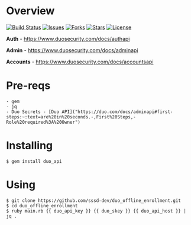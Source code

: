 # Overview

[![Build Status](https://travis-ci.org/duosecurity/duo_api_ruby.svg?branch=master)](https://travis-ci.org/duosecurity/duo_api_ruby)
[![Issues](https://img.shields.io/github/issues/duosecurity/duo_api_ruby)](https://github.com/duosecurity/duo_api_ruby/issues)
[![Forks](https://img.shields.io/github/forks/duosecurity/duo_api_ruby)](https://github.com/duosecurity/duo_api_ruby/network/members)
[![Stars](https://img.shields.io/github/stars/duosecurity/duo_api_ruby)](https://github.com/duosecurity/duo_api_ruby/stargazers)
[![License](https://img.shields.io/badge/License-View%20License-orange)](https://github.com/duosecurity/duo_api_ruby/blob/master/LICENSE)

**Auth** - https://www.duosecurity.com/docs/authapi

**Admin** - https://www.duosecurity.com/docs/adminapi

**Accounts** - https://www.duosecurity.com/docs/accountsapi

# Pre-reqs

```
- gem
- jq
- Duo Secrets - [Duo API]("https://duo.com/docs/adminapi#first-steps:~:text=are%20in%20seconds.-,First%20Steps,-Role%20required%3A%20Owner")
```

# Installing

```
$ gem install duo_api
```

# Using

```
$ git clone https://github.com/sssd-dev/duo_offline_enrollment.git
$ cd duo_offline_enrollment
$ ruby main.rb {{ duo_api_key }} {{ duo_skey }} {{ duo_api_host }} | jq .
```

